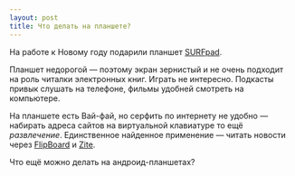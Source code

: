 ```yaml
---
layout: post
title: Что делать на планшете?
---
```


На работе к Новому году подарили планшет [SURFpad](http://www.pocketbook-int.com/ua/products/pocketbook-surfpad-u7). 

Планшет недорогой — поэтому экран зернистый и не очень подходит на роль читалки электронных книг. Играть не интересно. Подкасты привык слушать на телефоне, фильмы удобней смотреть на компьютере. 

На планшете есть Вай-фай, но серфить по интернету не удобно — набирать адреса сайтов на виртуальной клавиатуре то ещё *развлечение*. Единственное найденное применение — читать новости через [FlipBoard](http://flipboard.com/) и [Zite](http://www.zite.com/).   

Что ещё можно делать на андроид-планшетах?


